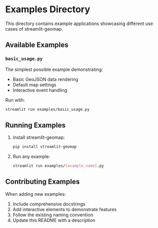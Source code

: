 # Examples Directory

This directory contains example applications showcasing different use cases of streamlit-geomap.

## Available Examples

### `basic_usage.py`
The simplest possible example demonstrating:
- Basic GeoJSON data rendering
- Default map settings
- Interactive event handling

Run with:
```bash
streamlit run examples/basic_usage.py
```

## Running Examples

1. Install streamlit-geomap:
   ```bash
   pip install streamlit-geomap
   ```

2. Run any example:
   ```bash
   streamlit run examples/[example_name].py
   ```

## Contributing Examples

When adding new examples:
1. Include comprehensive docstrings
2. Add interactive elements to demonstrate features
3. Follow the existing naming convention
4. Update this README with a description